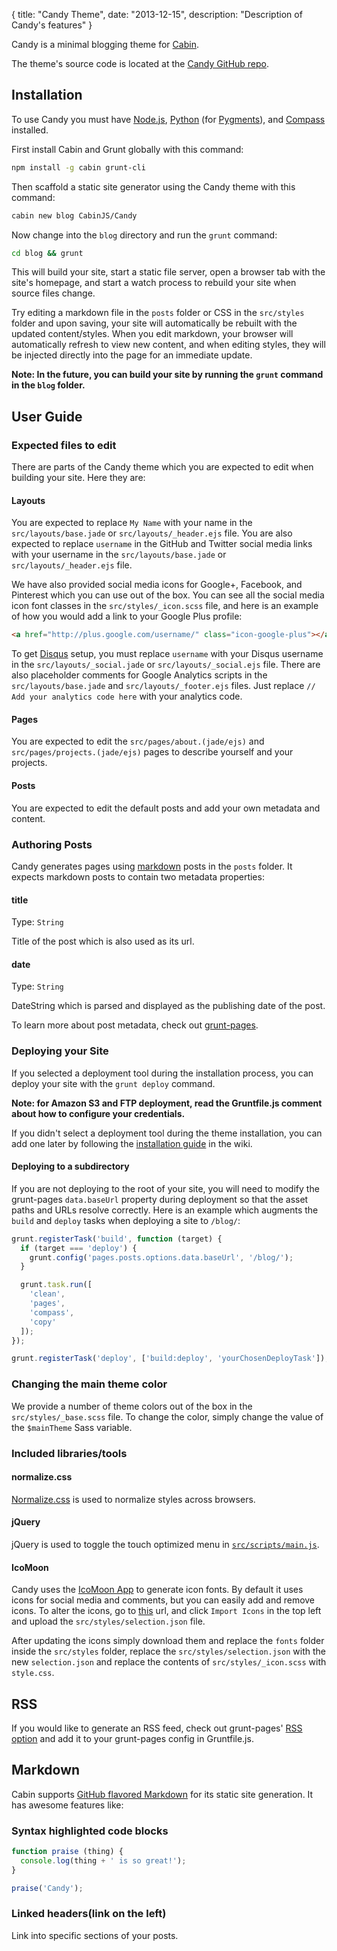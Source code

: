 {
  title: "Candy Theme",
  date:  "2013-12-15",
  description: "Description of Candy's features"
}

Candy is a minimal blogging theme for [Cabin](http://cabinjs.com).

The theme's source code is located at the [Candy GitHub repo](https://github.com/CabinJS/Candy).

## Installation

To use Candy you must have [Node.js](http://nodejs.org/), [Python](http://www.python.org/) (for [Pygments](http://pygments.org/)), and [Compass](http://compass-style.org/) installed.

First install Cabin and Grunt globally with this command:

```bash
npm install -g cabin grunt-cli
```

Then scaffold a static site generator using the Candy theme with this command:

```bash
cabin new blog CabinJS/Candy
```

Now change into the `blog` directory and run the `grunt` command:

```bash
cd blog && grunt
```

This will build your site, start a static file server, open a browser tab with the site's homepage, and start a watch process to rebuild your site when source files change.

Try editing a markdown file in the `posts` folder or CSS in the `src/styles` folder and upon saving, your site will automatically be rebuilt with the updated content/styles. When you edit markdown, your browser will automatically refresh to view new content, and when editing styles, they will be injected directly into the page for an immediate update.

**Note: In the future, you can build your site by running the `grunt` command in the `blog` folder.**

## User Guide

### Expected files to edit

There are parts of the Candy theme which you are expected to edit when building your site. Here they are:

#### Layouts

You are expected to replace `My Name` with your name in the `src/layouts/base.jade` or `src/layouts/_header.ejs` file. You are also expected to replace `username` in the GitHub and Twitter social media links with your username in the `src/layouts/base.jade` or `src/layouts/_header.ejs` file. 

We have also provided social media icons for Google+, Facebook, and Pinterest which you can use out of the box. You can see all the social media icon font classes in the `src/styles/_icon.scss` file, and here is an example of how you would add a link to your Google Plus profile:

```html
<a href="http://plus.google.com/username/" class="icon-google-plus"></a>
```

To get [Disqus](http://disqus.com/) setup, you must replace `username` with your Disqus username in the `src/layouts/_social.jade` or `src/layouts/_social.ejs` file. There are also placeholder comments for Google Analytics scripts in the `src/layouts/base.jade` and `src/layouts/_footer.ejs` files. Just replace `// Add your analytics code here` with your analytics code.

#### Pages

You are expected to edit the `src/pages/about.(jade/ejs)` and `src/pages/projects.(jade/ejs)` pages to describe yourself and your projects.

#### Posts

You are expected to edit the default posts and add your own metadata and content.

### Authoring Posts

Candy generates pages using [markdown](daringfireball.net/projects/markdown/) posts in the `posts` folder. It expects markdown posts to contain two metadata properties:

#### title
Type: `String`

Title of the post which is also used as its url.

#### date
Type: `String`

DateString which is parsed and displayed as the publishing date of the post.

To learn more about post metadata, check out [grunt-pages](https://github.com/CabinJS/grunt-pages#authoring-posts).

### Deploying your Site

If you selected a deployment tool during the installation process, you can deploy your site with the `grunt deploy` command.

**Note: for Amazon S3 and FTP deployment, read the Gruntfile.js comment about how to configure your credentials.**

If you didn't select a deployment tool during the theme installation, you can add one later by following the [installation guide](https://github.com/CabinJS/Cabin/wiki/Deployment-Tools) in the wiki.

#### Deploying to a subdirectory

If you are not deploying to the root of your site, you will need to modify the grunt-pages `data.baseUrl` property during deployment so that the asset paths and URLs resolve correctly. Here is an example which augments the `build` and `deploy` tasks when deploying a site to `/blog/`:

```js
grunt.registerTask('build', function (target) {
  if (target === 'deploy') {
    grunt.config('pages.posts.options.data.baseUrl', '/blog/');
  }

  grunt.task.run([
    'clean',
    'pages',
    'compass',
    'copy'
  ]);
});

grunt.registerTask('deploy', ['build:deploy', 'yourChosenDeployTask']);
```

### Changing the main theme color

We provide a number of theme colors out of the box in the `src/styles/_base.scss` file. To change the color, simply change the value of the `$mainTheme` Sass variable.

### Included libraries/tools

#### normalize.css

[Normalize.css](https://github.com/CabinJS/Candy/blob/master/src/styles/_normalize.scss) is used to normalize styles across browsers.

#### jQuery

jQuery is used to toggle the touch optimized menu in [`src/scripts/main.js`](https://github.com/CabinJS/Candy/blob/master/src/scripts/main.js).

#### IcoMoon

Candy uses the [IcoMoon App](http://icomoon.io/app/) to generate icon fonts. By default it uses icons for social media and comments, but you can easily add and remove icons. To alter the icons, go to [this](http://icomoon.io/app/) url, and click `Import Icons` in the top left and upload the `src/styles/selection.json` file.

After updating the icons simply download them and replace the `fonts` folder inside the `src/styles` folder, replace the `src/styles/selection.json` with the new `selection.json` and replace the contents of `src/styles/_icon.scss` with `style.css`.

## RSS

If you would like to generate an RSS feed, check out grunt-pages' [RSS option](https://github.com/CabinJS/grunt-pages#rss) and add it to your grunt-pages config in Gruntfile.js.

## Markdown
Cabin supports [GitHub flavored Markdown](https://help.github.com/articles/github-flavored-markdown) for its static site generation. It has awesome features like:

### Syntax highlighted code blocks
```javascript
function praise (thing) {
  console.log(thing + ' is so great!');
}

praise('Candy');
```
### Linked headers(link on the left)
Link into specific sections of your posts.
